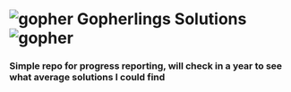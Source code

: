 
# ![gopher](https://github.com/egonelbre/gophers/blob/master/.thumb/animation/gopher-dance-long-3x.gif) Gopherlings Solutions ![gopher](https://github.com/egonelbre/gophers/blob/master/.thumb/animation/gopher-dance-long-3x.gif)

### Simple repo for progress reporting, will check in a year to see what average solutions I could find
